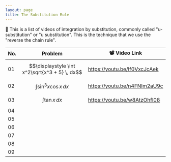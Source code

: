 ```yaml
---
layout: page
title: The Substitution Rule
---
```


📢 This is a list of videos of integration by substitution, commonly called "u-substitution" or "u substitution". This is the technique that we use the "reverse the chain rule".

| No.  | Problem                                        | 📽️ Video Link                                                 |
| ---- | ---------------------------------------------- | ------------------------------------------------------------ |
| 01   | $$\displaystyle \int x^2\sqrt{x^3 + 5} \, dx$$ | <a href="https://youtu.be/If0VxcJcAek" target="_blank">https://youtu.be/If0VxcJcAek</a> |
| 02   | $$\displaystyle \int \sin^{3}x\cos x \, dx$$   | <a href="https://youtu.be/n4FNIm2aU9c" target="_blank">https://youtu.be/n4FNIm2aU9c</a> |
| 03   | $$\displaystyle \int \tan x \, dx$$            | <a href="https://youtu.be/w8AtzOhfl08" target="_blank">https://youtu.be/w8AtzOhfl08</a> |
| 04   |                                                |                                                              |
| 05   |                                                |                                                              |
| 06   |                                                |                                                              |
| 07   |                                                |                                                              |
| 08   |                                                |                                                              |
| 09   |                                                |                                                              |